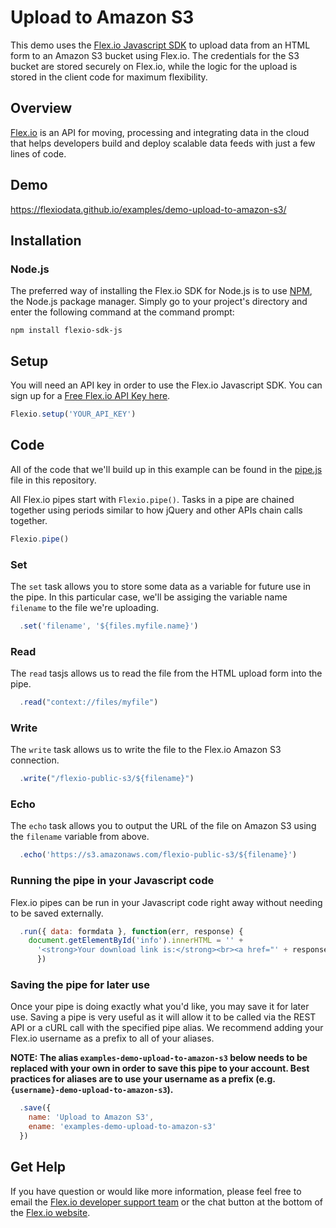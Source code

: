 # Upload to Amazon S3

This demo uses the [Flex.io Javascript SDK](https://www.flex.io/docs/javascript-sdk/) to upload data from an HTML form to an Amazon S3 bucket using Flex.io. The credentials for the S3 bucket are stored securely on Flex.io, while the logic for the upload is stored in the client code for maximum flexibility.

## Overview

[Flex.io](http://Flex.io) is an API for moving, processing and integrating data in the cloud that helps developers build and deploy scalable data feeds with just a few lines of code.

## Demo

https://flexiodata.github.io/examples/demo-upload-to-amazon-s3/

## Installation

### Node.js

The preferred way of installing the Flex.io SDK for Node.js is to use [NPM](https://www.npmjs.com/), the Node.js package manager. Simply go to your project's directory and enter the following command at the command prompt:

```
npm install flexio-sdk-js
```

## Setup

You will need an API key in order to use the Flex.io Javascript SDK. You can sign up for a [Free Flex.io API Key here](https://www.flex.io/app/signup).

```javascript
Flexio.setup('YOUR_API_KEY')
```

## Code

All of the code that we'll build up in this example can be found in the [pipe.js](./pipe.js) file in this repository.

All Flex.io pipes start with `Flexio.pipe()`. Tasks in a pipe are chained together using periods similar to how jQuery and other APIs chain calls together.

```javascript
Flexio.pipe()
```

### Set

The `set` task allows you to store some data as a variable for future use in the pipe. In this particular case, we'll be assiging the variable name `filename` to the file we're uploading.

```javascript
  .set('filename', '${files.myfile.name}')
```

### Read

The `read` tasjs allows us to read the file from the HTML upload form into the pipe.

```javascript
  .read("context://files/myfile")
```

### Write

The `write` task allows us to write the file to the Flex.io Amazon S3 connection.

```javascript
  .write("/flexio-public-s3/${filename}")
```

### Echo

The `echo` task allows you to output the URL of the file on Amazon S3 using the `filename` variable from above.


```javascript
  .echo('https://s3.amazonaws.com/flexio-public-s3/${filename}')
```

### Running the pipe in your Javascript code

Flex.io pipes can be run in your Javascript code right away without needing to be saved externally.

```javascript
  .run({ data: formdata }, function(err, response) {
    document.getElementById('info').innerHTML = '' +
      '<strong>Your download link is:</strong><br><a href="' + response.text + '">' + response.text + '</a>'
      })
```

### Saving the pipe for later use

Once your pipe is doing exactly what you'd like, you may save it for later use. Saving a pipe is very useful as it will allow it to be called via the REST API or a cURL call with the specified pipe alias. We recommend adding your Flex.io username as a prefix to all of your aliases.

**NOTE: The alias `examples-demo-upload-to-amazon-s3` below needs to be replaced with your own in order to save this pipe to your account. Best practices for aliases are to use your username as a prefix (e.g. `{username}-demo-upload-to-amazon-s3`).**

```javascript
  .save({
    name: 'Upload to Amazon S3',
    ename: 'examples-demo-upload-to-amazon-s3'
  })
```

## Get Help

If you have question or would like more information, please feel free to email the [Flex.io developer support team](support@flex.io) or the chat button at the bottom of the [Flex.io website](https://www.flex.io).
